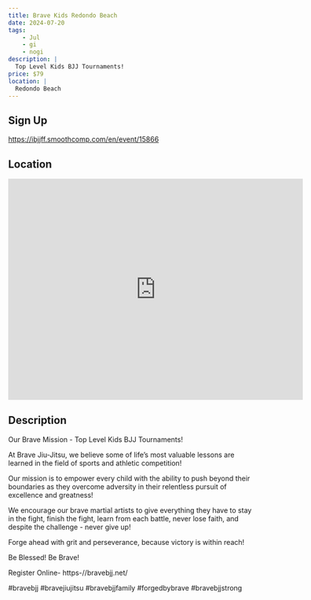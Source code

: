 ```yaml
---
title: Brave Kids Redondo Beach
date: 2024-07-20
tags:
    - Jul
    - gi 
    - nogi 
description: |
  Top Level Kids BJJ Tournaments!
price: $79
location: |
  Redondo Beach
---
```

## Sign Up
https://ibjjff.smoothcomp.com/en/event/15866

## Location
<iframe src="https://www.google.com/maps/embed?pb=!1m18!1m12!1m3!1d12345.6789!2d-118.3841320!3d33.8470226!2m3!1f0!2f0!3f0!3m2!1i1024!2i768!4f13.1!3m3!1m2!1s0x0%3A0x0!2z33.8470226!5e0!3m2!1sen!2sus!4v1234567890" width="600" height="450" style="border:0;" allowfullscreen="" loading="lazy"></iframe>

## Description
Our Brave Mission - Top Level Kids BJJ Tournaments!


At Brave Jiu-Jitsu, we believe some of life’s most valuable lessons are learned in the field of sports and athletic competition!


Our mission is to empower every child with the ability to push beyond their boundaries as they overcome adversity in their relentless pursuit of excellence and greatness!


We encourage our brave martial artists to give everything they have to stay in the fight, finish the fight, learn from each battle, never lose faith, and despite the challenge - never give up!


Forge ahead with grit and perseverance, because victory is within reach!


Be Blessed! Be Brave!


Register Online- https-//bravebjj.net/


#bravebjj #bravejiujitsu #bravebjjfamily #forgedbybrave #bravebjjstrong
